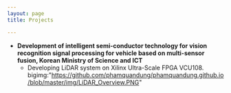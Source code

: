 ```yaml
---
layout: page
title: Projects

---
```


* **Development of intelligent semi-conductor technology for vision recognition signal processing for vehicle based on multi-sensor fusion, Korean Ministry of Science and ICT**
  * Developing LiDAR system on Xilinx Ultra-Scale FPGA VCU108. 
  bigimg:"https://github.com/phamquandung/phamquandung.github.io/blob/master/img/LiDAR_Overview.PNG"
